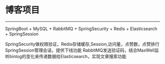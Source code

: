 # 博客项目
--- 
  SpringBoot + MySQL + RabbitMQ + SpringSecurity + Redis +  Elasticsearch + SpringSession
  
  SpringSecurity做权限验证，Redis存储缓存,Session,访问量，点赞数，点赞排行
  SpringSession管理会话，提供下线功能
  RabbitMQ发送验证码，结合MaxWell监听binlog的变化来传递数据给Elasticsearch，实现文章搜索功能
